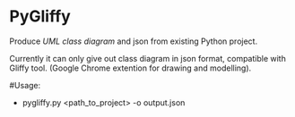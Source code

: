 PyGliffy
========

Produce *UML class diagram* and json from existing Python project.

Currently it can only give out class diagram in json format, compatible with Gliffy tool. (Google Chrome extention for drawing and modelling). 

#Usage:
* pygliffy.py <path_to_project> -o output.json
